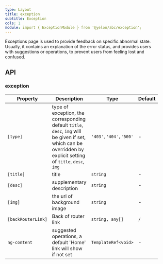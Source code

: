 ```yaml
---
type: Layout
title: exception
subtitle: Exception
cols: 1
module: import { ExceptionModule } from '@yelon/abc/exception';
---
```


Exceptions page is used to provide feedback on specific abnormal state. Usually, it contains an explanation of the error status, and provides users with suggestions or operations, to prevent users from feeling lost and confused.

## API

### exception

| Property | Description | Type | Default |
|----------|-------------|------|---------|
| `[type]` | type of exception, the corresponding default `title`, `desc`, `img` will be given if set, which can be overridden by explicit setting of `title`, `desc`, `img` | `'403','404','500'` | - |
| `[title]` | title | `string` | - |
| `[desc]` | supplementary description | `string` | - |
| `[img]` | the url of background image | `string` | - |
| `[backRouterLink]` | Back of router link | `string, any[]` | `/` |
| `ng-content` | suggested operations, a default 'Home' link will show if not set | `TemplateRef<void>` | - |
